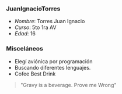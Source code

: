 ### JuanIgnacioTorres

+ _Nombre_: Torres Juan Ignacio
+ _Curso_: 5to 1ra AV
+ _Edad_: 16

### Misceláneos

- Elegí aviónica por programación
- Buscando diferentes lenguajes.
- Cofee Best Drink
>"Gravy is a beverage. Prove me Wrong"
